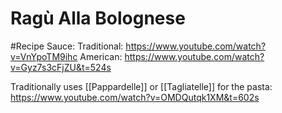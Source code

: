 # Ragù Alla Bolognese
#Recipe 
Sauce:
Traditional: https://www.youtube.com/watch?v=VnYpoTM9ihc
American: https://www.youtube.com/watch?v=Gyz7s3cFjZU&t=524s


Traditionally uses [[Pappardelle]] or [[Tagliatelle]] for the pasta:
https://www.youtube.com/watch?v=OMDQutqk1XM&t=602s